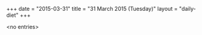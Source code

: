 +++
date = "2015-03-31"
title = "31 March 2015 (Tuesday)"
layout = "daily-diet"
+++


\<no entries\>
